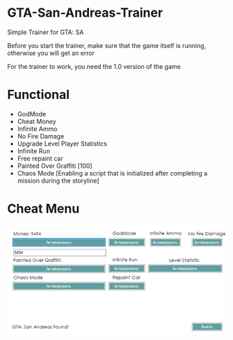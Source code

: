 # GTA-San-Andreas-Trainer
Simple Trainer for GTA: SA

Before you start the trainer, make sure that the game itself is running, otherwise you will get an error

For the trainer to work, you need the 1.0 version of the game

# Functional
- GodMode
- Cheat Money
- Infinite Ammo
- No Fire Damage
- Upgrade Level Player Statistics
- Infinite Run
- Free repaint car
- Painted Over Graffiti [100]
- Chaos Mode [Enabling a script that is initialized after completing a mission during the storyline]

# Cheat Menu

![alt text](menu.png)
